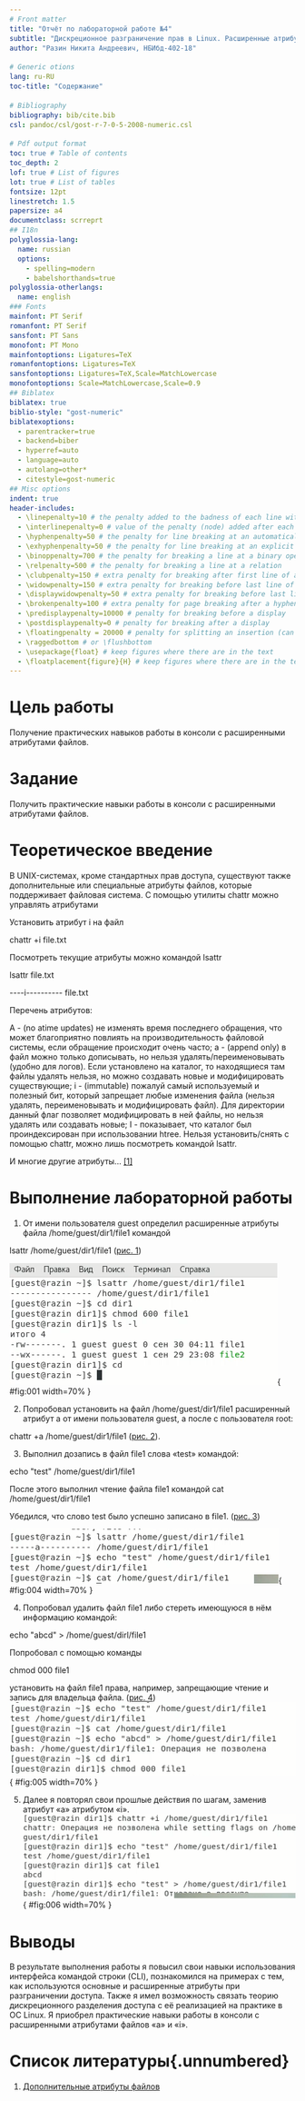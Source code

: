 ```yaml
---
# Front matter
title: "Отчёт по лабораторной работе №4"
subtitle: "Дискреционное разграничение прав в Linux. Расширенные атрибуты"
author: "Разин Никита Андреевич, НБИбд-402-18"

# Generic otions
lang: ru-RU
toc-title: "Содержание"

# Bibliography
bibliography: bib/cite.bib
csl: pandoc/csl/gost-r-7-0-5-2008-numeric.csl

# Pdf output format
toc: true # Table of contents
toc_depth: 2
lof: true # List of figures
lot: true # List of tables
fontsize: 12pt
linestretch: 1.5
papersize: a4
documentclass: scrreprt
## I18n
polyglossia-lang:
  name: russian
  options:
	- spelling=modern
	- babelshorthands=true
polyglossia-otherlangs:
  name: english
### Fonts
mainfont: PT Serif
romanfont: PT Serif
sansfont: PT Sans
monofont: PT Mono
mainfontoptions: Ligatures=TeX
romanfontoptions: Ligatures=TeX
sansfontoptions: Ligatures=TeX,Scale=MatchLowercase
monofontoptions: Scale=MatchLowercase,Scale=0.9
## Biblatex
biblatex: true
biblio-style: "gost-numeric"
biblatexoptions:
  - parentracker=true
  - backend=biber
  - hyperref=auto
  - language=auto
  - autolang=other*
  - citestyle=gost-numeric
## Misc options
indent: true
header-includes:
  - \linepenalty=10 # the penalty added to the badness of each line within a paragraph (no associated penalty node) Increasing the value makes tex try to have fewer lines in the paragraph.
  - \interlinepenalty=0 # value of the penalty (node) added after each line of a paragraph.
  - \hyphenpenalty=50 # the penalty for line breaking at an automatically inserted hyphen
  - \exhyphenpenalty=50 # the penalty for line breaking at an explicit hyphen
  - \binoppenalty=700 # the penalty for breaking a line at a binary operator
  - \relpenalty=500 # the penalty for breaking a line at a relation
  - \clubpenalty=150 # extra penalty for breaking after first line of a paragraph
  - \widowpenalty=150 # extra penalty for breaking before last line of a paragraph
  - \displaywidowpenalty=50 # extra penalty for breaking before last line before a display math
  - \brokenpenalty=100 # extra penalty for page breaking after a hyphenated line
  - \predisplaypenalty=10000 # penalty for breaking before a display
  - \postdisplaypenalty=0 # penalty for breaking after a display
  - \floatingpenalty = 20000 # penalty for splitting an insertion (can only be split footnote in standard LaTeX)
  - \raggedbottom # or \flushbottom
  - \usepackage{float} # keep figures where there are in the text
  - \floatplacement{figure}{H} # keep figures where there are in the text
---
```


# Цель работы

Получение практических навыков работы в консоли с расширенными атрибутами файлов.

# Задание

Получить практические навыки работы в консоли с расширенными атрибутами файлов.

# Теоретическое введение

В UNIX-системах, кроме стандартных прав доступа, существуют также дополнительные или специальные атрибуты файлов, которые поддерживает файловая система. С помощью утилиты chattr можно управлять атрибутами

Установить атрибут i на файл

chattr +i file.txt

Посмотреть текущие атрибуты можно командой lsattr

lsattr file.txt 

----i---------- file.txt

Перечень атрибутов:

A - (no atime updates) не изменять время последнего обращения, что может благоприятно повлиять на производительность файловой системы, если обращение происходит очень часто;
a - (append only) в файл можно только дописывать, но нельзя удалять/переименовывать (удобно для логов). Если установлено на каталог, то находящиеся там файлы удалять нельзя, но можно создавать новые и модифицировать существующие;
i - (immutable) пожалуй самый используемый и полезный бит, который запрещает любые изменения файла (нельзя удалять, переименовывать и модифицировать файл). Для директории данный флаг позволяет модифицировать в ней файлы, но нельзя удалять или создавать новые;
I - показывает, что каталог был проиндексирован при использовании htree. Нельзя установить/снять с помощью chattr, можно лишь посмотреть командой lsattr.

И многие другие атрибуты...
[[1]](https://wiki.enchtex.info/doc/linux_file_attributes)

# Выполнение лабораторной работы

1. От имени пользователя guest определил расширенные атрибуты файла
/home/guest/dir1/file1 командой

lsattr /home/guest/dir1/file1
 ([рис. 1](image/1.png))

![Рис 1. Установление расширенного атрибута "a" на файл file1](image/1.png){ #fig:001 width=70% }

2. Попробовал установить на файл /home/guest/dir1/file1 расширенный атрибут a от имени пользователя guest, а после с пользователя root:

chattr +a /home/guest/dir1/file1
([рис. 2](image/2.png)).

3. Выполнил дозапись в файл file1 слова «test» командой:

echo "test" /home/guest/dir1/file1

После этого выполнил чтение файла file1 командой
cat /home/guest/dir1/file1

Убедился, что слово test было успешно записано в file1.
([рис. 3](image/3.png))

![Рис 3. Дозапись](image/3.png){ #fig:004 width=70% }

4. Попробовал удалить файл file1 либо стереть имеющуюся в нём информацию командой:

echo "abcd" > /home/guest/dirl/file1

Попробовал с помощью команды 

chmod 000 file1

установить на файл file1 права, например, запрещающие чтение и запись для владельца файла.
([рис. 4](image/4.png))
![Рис 4. Попытка установления на файл file1 соответствующие права командой chmod 000 file1](image/4.png){ #fig:005 width=70% }


5. Далее я повторял свои прошлые действия по шагам, заменив атрибут «a» атрибутом «i».
![Рис 5. Повторение действия](image/5.png){ #fig:006 width=70% }

# Выводы

В результате выполнения работы я повысил свои навыки использования интерфейса командой строки (CLI), познакомился на примерах с тем, как используются основные и расширенные 
атрибуты при разграничении доступа. Также я имел возможность связать теорию дискреционного разделения доступа с её реализацией на практике в ОС Linux. 
Я приобрел практические навыки работы в консоли с расширенными атрибутами файлов «а» и «i».

# Список литературы{.unnumbered}

1. [Дополнительные атрибуты файлов](https://wiki.enchtex.info/doc/linux_file_attributes)